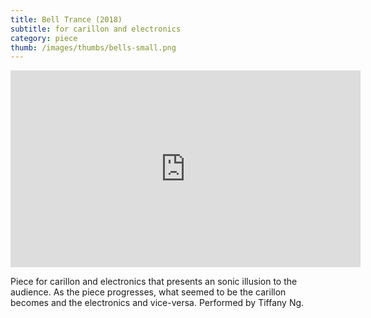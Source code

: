 ```yaml
---
title: Bell Trance (2018)
subtitle: for carillon and electronics
category: piece
thumb: /images/thumbs/bells-small.png
---
```


<iframe width="560" height="315" src="https://www.youtube.com/embed/yFtJz1u1mGM" frameborder="0" allow="accelerometer; autoplay; encrypted-media; gyroscope; picture-in-picture" allowfullscreen></iframe>
      
Piece for carillon and electronics that presents an sonic illusion to the audience. As the piece progresses, what seemed to be the carillon becomes and the electronics and vice-versa. Performed by Tiffany Ng.